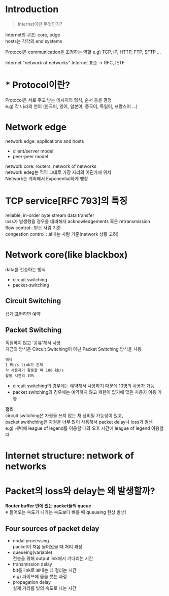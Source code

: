 # Introduction
> Internet이란 무엇인가?

Internet의 구조: core, edge<br/>
hosts는 각각의 end systems

Protocol은 communication을 조정하는 역할  e.g) TCP, IP, HTTP, FTP, SFTP ...

Internet "network of networks"  Internet 표준 → RFC, IETF

# * Protocol이란?
Protocol은 서로 주고 받는 메시지의 형식, 순서 등을 결정  
e.g) 각 나라의 언어 (한국어, 영어, 일본어, 중국어, 독일어, 프랑스어 ...)

# Network edge
network edge: applications and hosts  
* client/server model
* peer-peer model

network core: routers, network of networks  
network edeg는 직역 그대로 가장 자리의 어딘가에 위치  
Network는 계속해서 Exponential하게 팽창  

# TCP service[RFC 793]의 특징  
reliable, in-order byte stream data transfer  
loss가 발생했을 경우를 대비해서 acknowledgements 혹은 retransmission  
flow control : 받는 사람 기준  
congestion control : 보내는 사람 기준(network 상황 고려)  

# Network core(like blackbox)  
data를 전송하는 방식  
* circuit switching  
* packet-switching  

## Circuit Switching  
쉽게 표현하면 예약  
## Packet Switching  
독점하지 않고 '공유'해서 사용  
지금의 방식은 Circuit Switching이 아닌 Packet Switching 방식을 사용  
~~~~
예제
1 Mb/s link가 존재  
각 사용자가 활동할 때 100 kb/s  
활동 시간의 10%
~~~~
* circuit switching의 경우에는 예약해서 사용하기 때문에 10명의 사용자 가능  
* packet switching의 경우에는 예약하지 않고 제한이 없기에 많은 사용자 이용 가능  

<b>정리</b>  
circuit switching은 자원을 쓰지 않는 채 낭비될 가능성이 있고,  
packet swithching은 자원을 너무 많이 사용해서 packet delay나 loss가 발생  
e.g) 새벽에 league of legend를 이용할 때와 오후 시간에 league of legend 이용할 때  

# Internet structure: network of networks  

# Packet의 loss와 delay는 왜 발생할까?  
<b>Router buffer 안에 있는 packet들의 queue</b>  
※ 들어오는 속도가 나가는 속도보다 빠를 때 queueing 현상 발생!  

## Four sources of packet delay  
* nodal processing  
packet이 처음 들어왔을 때 처리 과정  
* queueing(variable)  
전송을 위해 output link에서 기다리는 시간  
* transmission delay  
bit를 link로 보내는 데 걸리는 시간  
e.g) 파이프에 물을 붓는 과정  
* propagation delay   
실제 거리를 빛의 속도로 나눈 시간  
